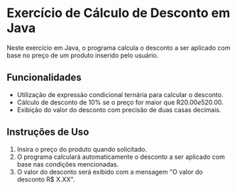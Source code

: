 # Exercício de Cálculo de Desconto em Java

Neste exercício em Java, o programa calcula o desconto a ser aplicado com base no preço de um produto inserido pelo usuário.

## Funcionalidades

- Utilização de expressão condicional ternária para calcular o desconto.
- Cálculo de desconto de 10% se o preço for maior que R$20.00 e 5% se for igual ou menor a R$20.00.
- Exibição do valor do desconto com precisão de duas casas decimais.

## Instruções de Uso

1. Insira o preço do produto quando solicitado.
2. O programa calculará automaticamente o desconto a ser aplicado com base nas condições mencionadas.
3. O valor do desconto será exibido com a mensagem "O valor do desconto R$ X.XX".



